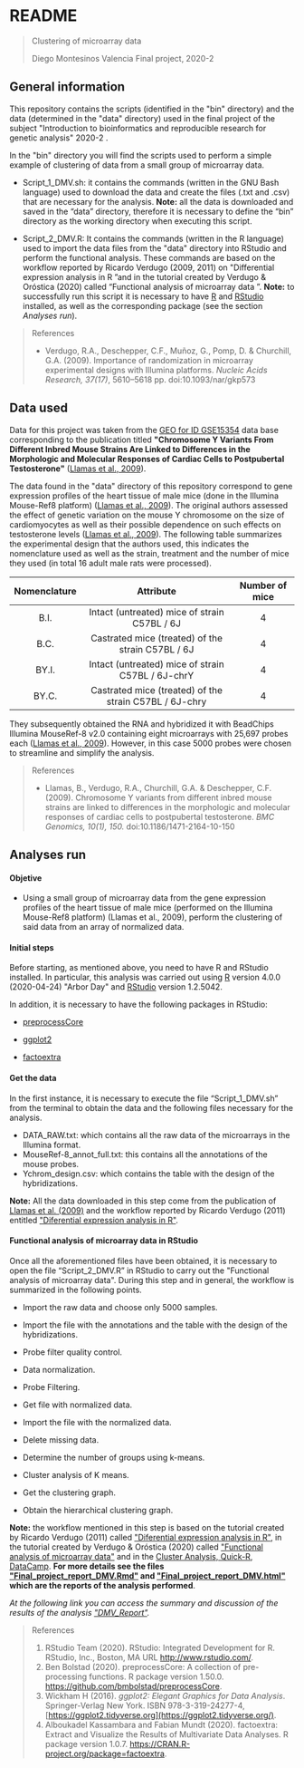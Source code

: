 # README

> Clustering of microarray data
>
> Diego Montesinos Valencia
> Final project, 2020-2



## General information

This repository contains the scripts (identified in the "bin" directory) and the data (determined in the "data" directory) used in the final project of the subject "Introduction to bioinformatics and reproducible research for genetic analysis" 2020-2 .

In the "bin" directory you will find the scripts used to perform a simple example of clustering of data from a small group of microarray data.

- Script_1_DMV.sh: it contains the commands (written in the GNU Bash language) used to download the data and create the files (.txt and .csv) that are necessary for the analysis. **Note:** all the data is downloaded and saved in the “data” directory, therefore it is necessary to define the “bin” directory as the working directory when executing this script.

- Script_2_DMV.R: It contains the commands (written in the R language) used to import the data files from the "data" directory into RStudio and perform the functional analysis. These commands are based on the workflow reported by Ricardo Verdugo (2009, 2011) on "Differential expression analysis in R ”and in the tutorial created by Verdugo & Oróstica (2020) called “Functional analysis of microarray data ”. **Note:** to successfully run this script it is necessary to have [R](https://www.r-project.org/) and [RStudio](https://rstudio.com/) installed, as well as the corresponding package (see the section *Analyses run*).

  

> References
>
> - Verdugo, R.A., Deschepper, C.F., Muñoz, G., Pomp, D. & Churchill, G.A. (2009). Importance of randomization in microarray experimental designs with Illumina platforms. *Nucleic Acids Research, 37(17)*, 5610–5618 pp. doi:10.1093/nar/gkp573 



## Data used

Data for this project was taken from the [GEO for ID GSE15354](https://www.ncbi.nlm.nih.gov/geo/query/acc.cgi?acc=GSE15354) data base corresponding to the publication titled **"Chromosome Y Variants From Different Inbred Mouse Strains Are Linked to Differences in the Morphologic and Molecular Responses of Cardiac Cells to Postpubertal Testosterone"** ([Llamas et al., 2009](https://bmcgenomics.biomedcentral.com/articles/10.1186/1471-2164-10-150)).

The data found in the "data" directory of this repository correspond to gene expression profiles of the heart tissue of male mice (done in the Illumina Mouse-Ref8 platform) ([Llamas et al., 2009](https://bmcgenomics.biomedcentral.com/articles/10.1186/1471-2164-10-150)). The original authors assessed the effect of genetic variation on the mouse Y chromosome on the size of cardiomyocytes as well as their possible dependence on such effects on testosterone levels ([Llamas et al., 2009](https://bmcgenomics.biomedcentral.com/articles/10.1186/1471-2164-10-150)).
The following table summarizes the experimental design that the authors used, this indicates the nomenclature used as well as the strain, treatment and the number of mice they used (in total 16 adult male rats were processed).

| Nomenclature |                       Attribute                        | Number of mice |
| :----------: | :----------------------------------------------------: | :------------: |
|     B.I.     |      Intact (untreated) mice of strain C57BL / 6J      |       4        |
|     B.C.     |   Castrated mice (treated) of the strain C57BL / 6J    |       4        |
|    BY.I.     |   Intact (untreated) mice of strain C57BL / 6J-chrY    |       4        |
|    BY.C.     | Castrated mice (treated) of the strain C57BL / 6J-chry |       4        |

They subsequently obtained the RNA and hybridized it with BeadChips Illumina MouseRef-8 v2.0 containing eight microarrays with 25,697 probes each ([Llamas et al., 2009](https://bmcgenomics.biomedcentral.com/articles/10.1186/1471-2164-10-150)). However, in this case 5000 probes were chosen to streamline and simplify the analysis.



> References
>
> - Llamas, B., Verdugo, R.A., Churchill, G.A. & Deschepper, C.F. (2009). Chromosome Y variants from different inbred mouse strains are linked to differences in the morphologic and molecular responses of cardiac cells to postpubertal testosterone. *BMC Genomics, 10(1), 150.* doi:10.1186/1471-2164-10-150 



## Analyses run

#### Objetive

- Using a small group of microarray data from the gene expression profiles of the heart tissue of male mice (performed on the Illumina Mouse-Ref8 platform) (Llamas et al., 2009), perform the clustering of said data from an array of normalized data.

  

#### Initial steps

Before starting, as mentioned above, you need to have R and RStudio installed. In particular, this analysis was carried out using [R](https://www.r-project.org/) version 4.0.0 (2020-04-24) "Arbor Day" and [RStudio](https://rstudio.com/) version 1.2.5042.

In addition, it is necessary to have the following packages in RStudio:

- [preprocessCore](https://github.com/bmbolstad/preprocessCore)

- [ggplot2](https://ggplot2.tidyverse.org)

- [factoextra](https://CRAN.R-project.org/package=factoextra)



#### Get the data

In the first instance, it is necessary to execute the file “Script_1_DMV.sh” from the terminal to obtain the data and the following files necessary for the analysis.

- DATA_RAW.txt: which contains all the raw data of the microarrays in the Illumina format.
- MouseRef-8_annot_full.txt: this contains all the annotations of the mouse probes.
- Ychrom_design.csv: which contains the table with the design of the hybridizations.

**Note:** All the data downloaded in this step come from the publication of [Llamas et al. (2009)](https://bmcgenomics.biomedcentral.com/articles/10.1186/1471-2164-10-150) and the workflow reported by Ricardo Verdugo (2011) entitled ["Diferential expression analysis in R"](https://github.com/u-genoma/BioinfinvRepro/blob/master/Unidad7/Tutorial_de_expresion_diferencial_en_R.md).



#### Functional analysis of microarray data in RStudio

Once all the aforementioned files have been obtained, it is necessary to open the file “Script_2_DMV.R” in RStudio to carry out the "Functional analysis of microarray data". During this step and in general, the workflow is summarized in the following points.

- Import the raw data and choose only 5000 samples.

- Import the file with the annotations and the table with the design of the hybridizations.

- Probe filter quality control.

- Data normalization.

- Probe Filtering.

- Get file with normalized data.

- Import the file with the normalized data.

- Delete missing data.

- Determine the number of groups using k-means.

- Cluster analysis of K means.

- Get the clustering graph.

- Obtain the hierarchical clustering graph.

  

**Note:** the workflow mentioned in this step is based on the tutorial created by Ricardo Verdugo (2011) called ["Diferential expression analysis in R"](https://github.com/u-genoma/BioinfinvRepro/blob/master/Unidad7/Tutorial_de_expresion_diferencial_en_R.md), in the tutorial created by Verdugo & Oróstica (2020) called ["Functional analysis of microarray data"](https://github.com/u-genoma/BioinfinvRepro/blob/master/Unidad7/Tutorial_Analisis_funcional_de_datos_de_microarreglos.md) and in the  [Cluster Analysis, Quick-R, DataCamp](https://www.statmethods.net/advstats/cluster.html). **For more details see the files ["Final_project_report_DMV.Rmd"](https://github.com/dmephisto/Proyecto_Bionf2020/blob/master/Final_project_report_DMV.Rmd) and ["Final_project_report_DMV.html"](https://github.com/dmephisto/Proyecto_Bionf2020/blob/master/Final_project_report_DMV.html) which are the reports of the analysis performed**.



*At the following link you can access the summary and discussion of the results of the analysis ["DMV_Report"](https://github.com/u-genoma/BioinfinvRepro/blob/master/Unidad7/Tutorial_Analisis_funcional_de_datos_de_microarreglos.md).*



> References
>
> 1. RStudio Team (2020). RStudio: Integrated Development for R. RStudio, Inc., Boston, MA URL http://www.rstudio.com/.
> 2. Ben Bolstad (2020). preprocessCore: A collection of pre-processing functions. R package version 1.50.0. https://github.com/bmbolstad/preprocessCore.
> 3. Wickham H (2016). *ggplot2: Elegant Graphics for Data Analysis*. Springer-Verlag New York. ISBN 978-3-319-24277-4, [https://ggplot2.tidyverse.org](https://ggplot2.tidyverse.org/).
> 4. Alboukadel Kassambara and Fabian Mundt (2020). factoextra: Extract and Visualize the Results of Multivariate Data Analyses. R package version 1.0.7. https://CRAN.R-project.org/package=factoextra.
